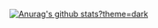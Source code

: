 [![Anurag's github stats?theme=dark](https://github-readme-stats.vercel.app/api?username=BrunuhVille)](https://github.com/anuraghazra/github-readme-stats)
